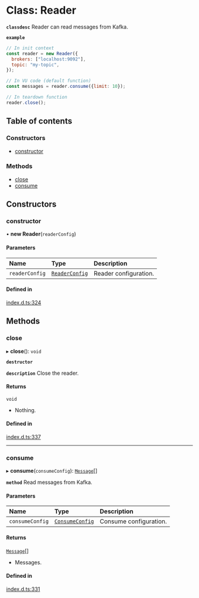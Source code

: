 # Class: Reader

**`classdesc`** Reader can read messages from Kafka.

**`example`**

```javascript
// In init context
const reader = new Reader({
  brokers: ["localhost:9092"],
  topic: "my-topic",
});

// In VU code (default function)
const messages = reader.consume({limit: 10});

// In teardown function
reader.close();
```

## Table of contents

### Constructors

- [constructor](Reader.md#constructor)

### Methods

- [close](Reader.md#close)
- [consume](Reader.md#consume)

## Constructors

### constructor

• **new Reader**(`readerConfig`)

#### Parameters

| Name | Type | Description |
| :------ | :------ | :------ |
| `readerConfig` | [`ReaderConfig`](../interfaces/ReaderConfig.md) | Reader configuration. |

#### Defined in

[index.d.ts:324](https://github.com/mostafa/xk6-kafka/blob/6551819/index.d.ts#L324)

## Methods

### close

▸ **close**(): `void`

**`destructor`**

**`description`** Close the reader.

#### Returns

`void`

- Nothing.

#### Defined in

[index.d.ts:337](https://github.com/mostafa/xk6-kafka/blob/6551819/index.d.ts#L337)

___

### consume

▸ **consume**(`consumeConfig`): [`Message`](../interfaces/Message.md)[]

**`method`**
Read messages from Kafka.

#### Parameters

| Name | Type | Description |
| :------ | :------ | :------ |
| `consumeConfig` | [`ConsumeConfig`](../interfaces/ConsumeConfig.md) | Consume configuration. |

#### Returns

[`Message`](../interfaces/Message.md)[]

- Messages.

#### Defined in

[index.d.ts:331](https://github.com/mostafa/xk6-kafka/blob/6551819/index.d.ts#L331)
